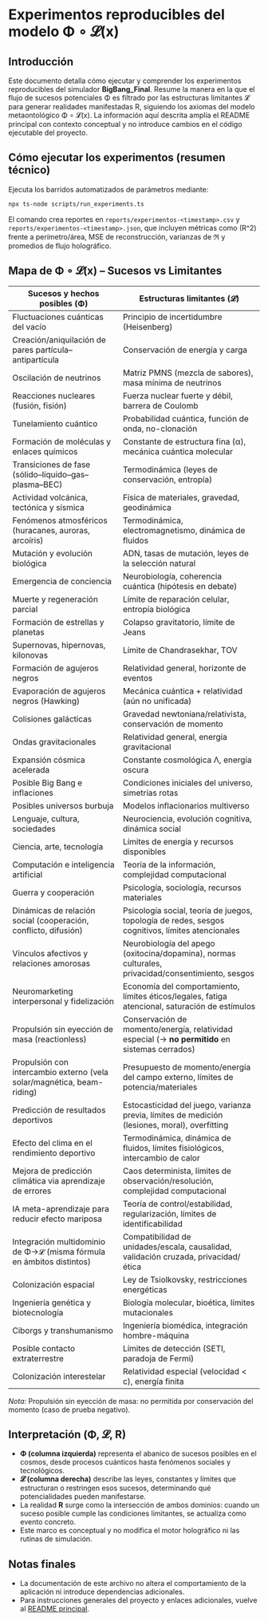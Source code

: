 # Experimentos reproducibles del modelo Φ ∘ 𝓛(x)

## Introducción
Este documento detalla cómo ejecutar y comprender los experimentos reproducibles del simulador **BigBang_Final**. Resume la manera en la que el flujo de sucesos potenciales Φ es filtrado por las estructuras limitantes 𝓛 para generar realidades manifestadas R, siguiendo los axiomas del modelo metaontológico Φ ∘ 𝓛(x). La información aquí descrita amplía el README principal con contexto conceptual y no introduce cambios en el código ejecutable del proyecto.

## Cómo ejecutar los experimentos (resumen técnico)
Ejecuta los barridos automatizados de parámetros mediante:

```bash
npx ts-node scripts/run_experiments.ts
```

El comando crea reportes en `reports/experimentos-<timestamp>.csv` y `reports/experimentos-<timestamp>.json`, que incluyen métricas como \(R^2\) frente a perímetro/área, MSE de reconstrucción, varianzas de ℜ y promedios de flujo holográfico.

## Mapa de Φ ∘ 𝓛(x) – Sucesos vs Limitantes
| Sucesos y hechos posibles (Φ) | Estructuras limitantes (𝓛) |
|--------------------------------|-----------------------------|
| Fluctuaciones cuánticas del vacío | Principio de incertidumbre (Heisenberg) |
| Creación/aniquilación de pares partícula–antipartícula | Conservación de energía y carga |
| Oscilación de neutrinos | Matriz PMNS (mezcla de sabores), masa mínima de neutrinos |
| Reacciones nucleares (fusión, fisión) | Fuerza nuclear fuerte y débil, barrera de Coulomb |
| Tunelamiento cuántico | Probabilidad cuántica, función de onda, no-clonación |
| Formación de moléculas y enlaces químicos | Constante de estructura fina (α), mecánica cuántica molecular |
| Transiciones de fase (sólido–líquido–gas–plasma–BEC) | Termodinámica (leyes de conservación, entropía) |
| Actividad volcánica, tectónica y sísmica | Física de materiales, gravedad, geodinámica |
| Fenómenos atmosféricos (huracanes, auroras, arcoíris) | Termodinámica, electromagnetismo, dinámica de fluidos |
| Mutación y evolución biológica | ADN, tasas de mutación, leyes de la selección natural |
| Emergencia de conciencia | Neurobiología, coherencia cuántica (hipótesis en debate) |
| Muerte y regeneración parcial | Límite de reparación celular, entropía biológica |
| Formación de estrellas y planetas | Colapso gravitatorio, límite de Jeans |
| Supernovas, hipernovas, kilonovas | Límite de Chandrasekhar, TOV |
| Formación de agujeros negros | Relatividad general, horizonte de eventos |
| Evaporación de agujeros negros (Hawking) | Mecánica cuántica + relatividad (aún no unificada) |
| Colisiones galácticas | Gravedad newtoniana/relativista, conservación de momento |
| Ondas gravitacionales | Relatividad general, energía gravitacional |
| Expansión cósmica acelerada | Constante cosmológica Λ, energía oscura |
| Posible Big Bang e inflaciones | Condiciones iniciales del universo, simetrías rotas |
| Posibles universos burbuja | Modelos inflacionarios multiverso |
| Lenguaje, cultura, sociedades | Neurociencia, evolución cognitiva, dinámica social |
| Ciencia, arte, tecnología | Límites de energía y recursos disponibles |
| Computación e inteligencia artificial | Teoría de la información, complejidad computacional |
| Guerra y cooperación | Psicología, sociología, recursos materiales |
| Dinámicas de relación social (cooperación, conflicto, difusión) | Psicología social, teoría de juegos, topología de redes, sesgos cognitivos, límites atencionales |
| Vínculos afectivos y relaciones amorosas | Neurobiología del apego (oxitocina/dopamina), normas culturales, privacidad/consentimiento, sesgos |
| Neuromarketing interpersonal y fidelización | Economía del comportamiento, límites éticos/legales, fatiga atencional, saturación de estímulos |
| Propulsión sin eyección de masa (reactionless) | Conservación de momento/energía, relatividad especial (→ **no permitido** en sistemas cerrados) |
| Propulsión con intercambio externo (vela solar/magnética, beam-riding) | Presupuesto de momento/energía del campo externo, límites de potencia/materiales |
| Predicción de resultados deportivos | Estocasticidad del juego, varianza previa, límites de medición (lesiones, moral), overfitting |
| Efecto del clima en el rendimiento deportivo | Termodinámica, dinámica de fluidos, límites fisiológicos, intercambio de calor |
| Mejora de predicción climática via aprendizaje de errores | Caos determinista, límites de observación/resolución, complejidad computacional |
| IA meta-aprendizaje para reducir efecto mariposa | Teoría de control/estabilidad, regularización, límites de identificabilidad |
| Integración multidominio de Φ→𝓛 (misma fórmula en ámbitos distintos) | Compatibilidad de unidades/escala, causalidad, validación cruzada, privacidad/ética |
| Colonización espacial | Ley de Tsiolkovsky, restricciones energéticas |
| Ingeniería genética y biotecnología | Biología molecular, bioética, límites mutacionales |
| Ciborgs y transhumanismo | Ingeniería biomédica, integración hombre-máquina |
| Posible contacto extraterrestre | Límites de detección (SETI, paradoja de Fermi) |
| Colonización interestelar | Relatividad especial (velocidad < c), energía finita |

_Nota:_ Propulsión sin eyección de masa: no permitida por conservación del momento (caso de prueba negativo).

## Interpretación (Φ, 𝓛, R)
- **Φ (columna izquierda)** representa el abanico de sucesos posibles en el cosmos, desde procesos cuánticos hasta fenómenos sociales y tecnológicos.
- **𝓛 (columna derecha)** describe las leyes, constantes y límites que estructuran o restringen esos sucesos, determinando qué potencialidades pueden manifestarse.
- La realidad **R** surge como la intersección de ambos dominios: cuando un suceso posible cumple las condiciones limitantes, se actualiza como evento concreto.
- Este marco es conceptual y no modifica el motor holográfico ni las rutinas de simulación.

## Notas finales
- La documentación de este archivo no altera el comportamiento de la aplicación ni introduce dependencias adicionales.
- Para instrucciones generales del proyecto y enlaces adicionales, vuelve al [README principal](../README.md).
